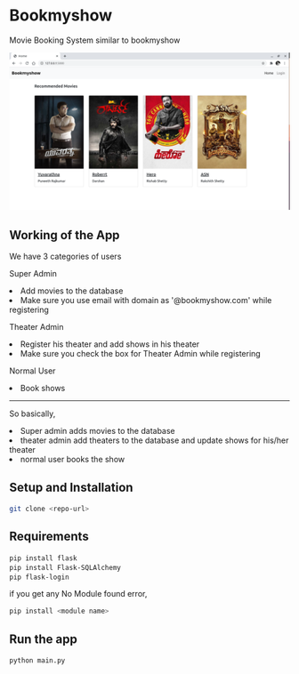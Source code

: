 # Bookmyshow
Movie Booking System similar to bookmyshow

<img src="https://github.com/mmchinmay555/Bookmyshow/blob/master/Screenshot%20from%202021-04-14%2016-37-31.png"/>

## Working of the App
We have 3 categories of users

Super Admin
<li> Add movies to the database </li>
<li> Make sure you use email with domain as '@bookmyshow.com' while registering
  
Theater Admin
<li> Register his theater and add shows in his theater </li>
<li> Make sure you check the box for Theater Admin while registering
  
Normal User
<li> Book shows </li>

------------------------------------------------------------------------------------

So basically, 
<li> Super admin adds movies to the database </li>
<li> theater admin add theaters to the database and update shows for his/her theater </li>
<li> normal user books the show </li>

## Setup and Installation

```bash
git clone <repo-url>
```
## Requirements
```bash
pip install flask
pip install Flask-SQLAlchemy
pip flask-login
```
if you get any No Module found error, 
```bash
pip install <module name>
```

## Run the app
```bash
python main.py
```
